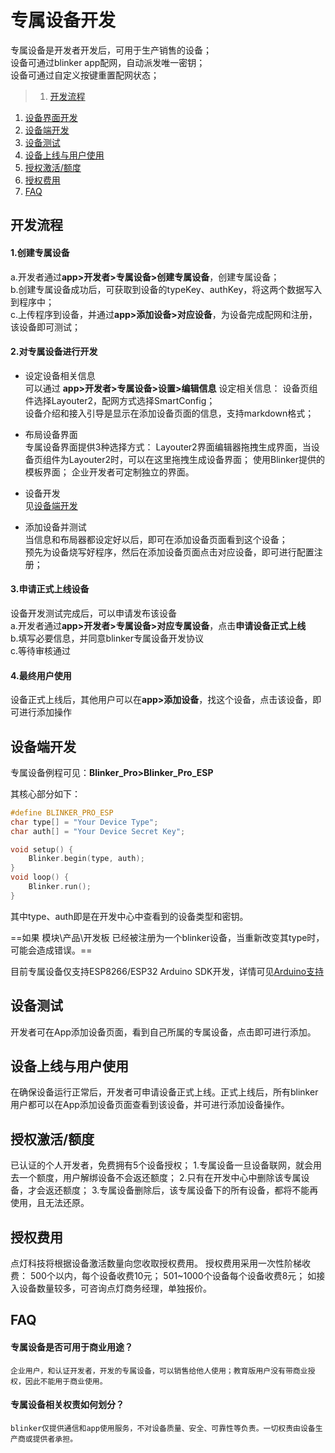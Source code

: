 # 专属设备开发  
专属设备是开发者开发后，可用于生产销售的设备；  
设备可通过blinker app配网，自动派发唯一密钥；  
设备可通过自定义按键重置配网状态；  
>1. [开发流程](#开发流程 "开发流程")
1. [设备界面开发](#设备界面开发 "设备界面开发")
1. [设备端开发](#设备端开发 "设备端开发")
1. [设备测试](#设备测试 "设备测试")
1. [设备上线与用户使用](#设备上线与用户使用 "设备上线与用户使用")
1. [授权激活/额度](#授权激活/额度 "授权激活/额度")
1. [授权费用](#授权费用 "授权费用")
1. [FAQ](#FAQ "FAQ")


## 开发流程  
#### 1.创建专属设备  
a.开发者通过**app>开发者>专属设备>创建专属设备**，创建专属设备；  
b.创建专属设备成功后，可获取到设备的typeKey、authKey，将这两个数据写入到程序中；  
c.上传程序到设备，并通过**app>添加设备>对应设备**，为设备完成配网和注册，该设备即可测试；  

#### 2.对专属设备进行开发  
- 设定设备相关信息  
可以通过 **app>开发者>专属设备>设置>编辑信息** 设定相关信息：
设备页组件选择Layouter2，配网方式选择SmartConfig；  
设备介绍和接入引导是显示在添加设备页面的信息，支持markdown格式；   
- 布局设备界面  
专属设备界面提供3种选择方式：
Layouter2界面编辑器拖拽生成界面，当设备页组件为Layouter2时，可以在这里拖拽生成设备界面；
使用Blinker提供的模板界面；
企业开发者可定制独立的界面。

- 设备开发  
见[设备端开发](#设备端开发 "设备端开发")
- 添加设备并测试  
当信息和布局器都设定好以后，即可在添加设备页面看到这个设备；  
预先为设备烧写好程序，然后在添加设备页面点击对应设备，即可进行配置注册；  

#### 3.申请正式上线设备  
设备开发测试完成后，可以申请发布该设备  
a.开发者通过**app>开发者>专属设备>对应专属设备**，点击**申请设备正式上线**  
b.填写必要信息，并同意blinker专属设备开发协议  
c.等待审核通过  

#### 4.最终用户使用  
设备正式上线后，其他用户可以在**app>添加设备**，找这个设备，点击该设备，即可进行添加操作    

## 设备端开发  
专属设备例程可见：**Blinker_Pro>Blinker_Pro_ESP**  

其核心部分如下：  
```cpp
#define BLINKER_PRO_ESP
char type[] = "Your Device Type";
char auth[] = "Your Device Secret Key";

void setup() {
    Blinker.begin(type, auth);
}
void loop() {
    Blinker.run();
}
```
其中type、auth即是在开发中心中查看到的设备类型和密钥。  

==如果 模块\产品\开发板 已经被注册为一个blinker设备，当重新改变其type时，可能会造成错误。==  

目前专属设备仅支持ESP8266/ESP32 Arduino SDK开发，详情可见[Arduino支持](?file=009-专属设备开发/02-Arduino支持)

## 设备测试  
开发者可在App添加设备页面，看到自己所属的专属设备，点击即可进行添加。

## 设备上线与用户使用  
在确保设备运行正常后，开发者可申请设备正式上线。正式上线后，所有blinker用户都可以在App添加设备页面查看到该设备，并可进行添加设备操作。

## 授权激活/额度  
已认证的个人开发者，免费拥有5个设备授权；
1.专属设备一旦设备联网，就会用去一个额度，用户解绑设备不会返还额度；
2.只有在开发中心中删除该专属设备，才会返还额度；
3.专属设备删除后，该专属设备下的所有设备，都将不能再使用，且无法还原。

## 授权费用
点灯科技将根据设备激活数量向您收取授权费用。
授权费用采用一次性阶梯收费：
500个以内，每个设备收费10元；
501~1000个设备每个设备收费8元；
如接入设备数量较多，可咨询点灯商务经理，单独报价。
 

## FAQ  
#### 专属设备是否可用于商业用途？
    企业用户，和认证开发者，开发的专属设备，可以销售给他人使用；教育版用户没有带商业授权，因此不能用于商业使用。
#### 专属设备相关权责如何划分？
    blinker仅提供通信和app使用服务，不对设备质量、安全、可靠性等负责。一切权责由设备生产商或提供者承担。  

